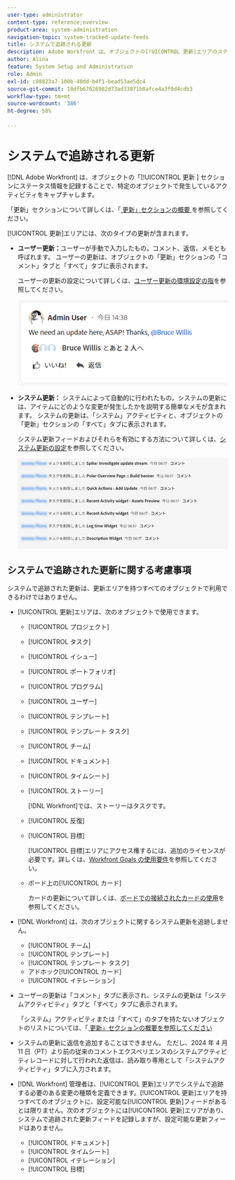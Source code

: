 ```yaml
---
user-type: administrator
content-type: reference;overview
product-area: system-administration
navigation-topic: system-tracked-update-feeds
title: システムで追跡される更新
description: Adobe Workfront は、オブジェクトの[!UICONTROL 更新]エリアのステータス情報をログに記録することで、特定のオブジェクトに対して行われるアクティビティを記録します。
author: Alina
feature: System Setup and Administration
role: Admin
exl-id: c88823a7-100b-40dd-b4f1-bead53ae5dc4
source-git-commit: 18dfb67626982d73ad33871b8afce4a3f0d4cdb3
workflow-type: tm+mt
source-wordcount: '386'
ht-degree: 58%

---
```


# システムで追跡される更新

<!-- Audited: April, 2024-->

<!--
<span class="preview">The highlighted information on this page refers to functionality not yet generally available. It is available only in the Preview environment for all customers, or in the Production environment for customers who enabled fast releases.</span>

<span class="preview">For information about fast releases, see [Enable or disable fast releases for your organization](/help/quicksilver/administration-and-setup/set-up-workfront/configure-system-defaults/enable-fast-release-process.md).</span>

<span class="preview">For information about the current release, see [Second Quarter 2024 release overview](/help/quicksilver/product-announcements/product-releases/24-q2-release-activity/24-q2-release-overview.md).</span>-->

[!DNL Adobe Workfront] は、オブジェクトの「[!UICONTROL  更新 ] セクションにステータス情報を記録することで、特定のオブジェクトで発生しているアクティビティをキャプチャします。

「更新」セクションについて詳しくは、「[ 更新」セクションの概要 ](/help/quicksilver/workfront-basics/updating-work-items-and-viewing-updates/updates-tab-overview.md) を参照してください。

[!UICONTROL 更新]エリアには、次のタイプの更新が含まれます。

* **ユーザー更新：**&#x200B;ユーザーが手動で入力したもの。コメント、返信、メモとも呼ばれます。 ユーザーの更新は、オブジェクトの「更新」セクションの「コメント」タブと「すべて」タブに表示されます。

  ユーザーの更新の設定について詳しくは、[ユーザー更新の環境設定の指](../../../administration-and-setup/set-up-workfront/system-tracked-update-feeds/configure-preferences-user-updates.md)を参照してください。

  ![](assets/updates-qs-350x125.png)

* **システム更新：** システムによって自動的に行われたもの。システムの更新には、アイテムにどのような変更が発生したかを説明する簡単なメモが含まれます。 システムの更新は、「システム」アクティビティと、オブジェクトの「更新」セクションの「すべて」タブに表示されます。

  システム更新フィードおよびそれらを有効にする方法について詳しくは、[システム更新の設定](../../../administration-and-setup/set-up-workfront/system-tracked-update-feeds/configure-system-updates.md)を参照してください。

  ![](assets/system-updates-example-unified-stream.png)


  <!--
  DRAFTED IN FLARE:
  Timestamps for system updates are based on your operating system's timezone.
  
  -->

## システムで追跡された更新に関する考慮事項

システムで追跡された更新は、更新エリアを持つすべてのオブジェクトで利用できるわけではありません。

* [!UICONTROL 更新]エリアは、次のオブジェクトで使用できます。

   * [!UICONTROL プロジェクト]
   * [!UICONTROL タスク]
   * [!UICONTROL イシュー]
   * [!UICONTROL ポートフォリオ]
   * [!UICONTROL プログラム]
   * [!UICONTROL ユーザー]
   * [!UICONTROL テンプレート]
   * [!UICONTROL テンプレート タスク]
   * [!UICONTROL チーム]
   * [!UICONTROL ドキュメント]
   * [!UICONTROL タイムシート]
   * [!UICONTROL ストーリー]

     [!DNL Workfront]では、ストーリーはタスクです。
   * [!UICONTROL 反復]
   * [!UICONTROL 目標]

     [!UICONTROL 目標]エリアにアクセス権するには、追加のライセンスが必要です。詳しくは、[Workfront Goals の使用要件](../../../workfront-goals/goal-management/access-needed-for-wf-goals.md)を参照してください。
   * ボード上の[!UICONTROL カード]

     カードの更新について詳しくは、[ボードでの接続されたカードの使用](../../../agile/get-started-with-boards/connected-cards.md)を参照してください。

* [!DNL Workfront] は、次のオブジェクトに関するシステム更新を追跡しません。

   * [!UICONTROL チーム]
   * [!UICONTROL テンプレート]
   * [!UICONTROL テンプレート タスク]
   * アドホック[!UICONTROL カード]
   * [!UICONTROL イテレーション]


<!--hiding this bit because this is not true, at this time (August 2023). Users with a Work or Review license can see system updates by default as well.

Your [!DNL Workfront] license determines whether system updates display by default in the [!UICONTROL Updates] area of objects. [!DNL Workfront] users with a [!UICONTROL Plan] license have system updates displayed in the [!UICONTROL Updates] area by default. However, users can filter out system updates, as described in the [Enable or disable system updates](../../../workfront-basics/updating-work-items-and-viewing-updates/update-work.md#enable) section in [Update work](../../../workfront-basics/updating-work-items-and-viewing-updates/update-work.md). All other [!DNL Workfront] licenses filter system updates by default.
-->

* ユーザーの更新は「コメント」タブに表示され、システムの更新は「システムアクティビティ」タブと「すべて」タブに表示されます。

  「システム」アクティビティまたは「すべて」のタブを持たないオブジェクトのリストについては、「[ 更新」セクションの概要を参照してください ](/help/quicksilver/workfront-basics/updating-work-items-and-viewing-updates/updates-tab-overview.md)

* システムの更新に返信を追加することはできません。 ただし、2024 年 4 月 11 日（PT）より前の従来のコメントエクスペリエンスのシステムアクティビティレコードに対して行われた返信は、読み取り専用として「システムアクティビティ」タブに入力されます。

<!--
* The following are differences between the new and the legacy commenting experience: 

   * When using the new commenting experience, user updates display in the Comments tab and system updates display in the System Activity <span class="preview">and the All</span> tabs.  

      For more information about the new commenting experience, see [New commenting experience](../../../product-announcements/betas/new-commenting-experience-beta/unified-commenting-experience.md).

      <span class="preview">For a list of objects that do not have the System Activity or the All tabs, see [Update section overview](/help/quicksilver/workfront-basics/updating-work-items-and-viewing-updates/updates-tab-overview.md)</span>

   * <span class="preview">When using the new commenting experience, you cannot add a comment to a system update. However, any replies made to system activity records in the legacy commenting experience are populated on the System Activity tab as read-only in the new commenting experience.</span>
   * When using the legacy commenting experience, the system and user updates display in one continuous feed. 

   * When using the legacy commenting experience, users can view system updates by default or they can choose to not display them. Disabling system updates is not possible when using the new commenting experience. 

      For information about disabling the display of system updates, see the section [Enable or disable system updates](../../../workfront-basics/updating-work-items-and-viewing-updates/update-work.md#enable) in the article [Update work](../../../workfront-basics/updating-work-items-and-viewing-updates/update-work.md).  

   * <span class="preview">The legacy commenting experience has been disabled in the Preview environment. For more information, see [Second Quarter 2024 Update stream and notification enhancements](/help/quicksilver/product-announcements/product-releases/24-q2-release-activity/24-q2-update-stream-enhancements.md).</span>
-->

* [!DNL Workfront] 管理者は、[!UICONTROL 更新]エリアでシステムで追跡する必要のある変更の種類を定義できます。[!UICONTROL 更新]エリアを持つすべてのオブジェクトに、設定可能な[!UICONTROL 更新]フィードがあるとは限りません。次のオブジェクトには[!UICONTROL 更新]エリアがあり、システムで追跡された更新フィードを記録しますが、設定可能な更新フィードはありません。

   * [!UICONTROL ドキュメント]
   * [!UICONTROL タイムシート]
   * [!UICONTROL イテレーション]
   * [!UICONTROL 目標]


